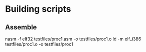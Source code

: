 # Building scripts

## Assemble 

nasm -f elf32 testfiles/proc1.asm -o testfiles/proc1.o
ld -m elf_i386 testfiles/proc1.o -o testfiles/proc1
